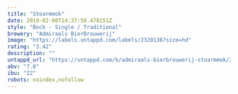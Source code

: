 ```yaml
---
title: "Stoarmmok"
date: 2019-02-08T14:37:59.478151Z
style: "Bock - Single / Traditional"
brewery: "Admiraals BierBrouwerij"
image: "https://labels.untappd.com/labels/2320136?size=hd"
rating: "3.42"
description: ""
untappd_url: "https://untappd.com/b/admiraals-bierbrouwerij-stoarmmok/2320136"
abv: "7.0"
ibu: "22"
robots: noindex,nofollow
---
```

